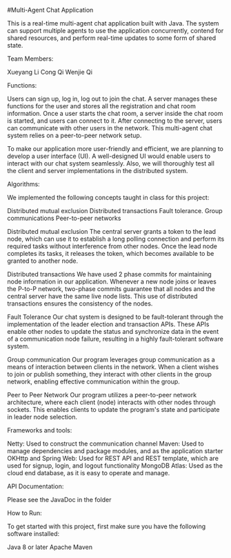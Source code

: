 #Multi-Agent Chat Application

This is a real-time multi-agent chat application built with Java. The system can support multiple agents to use the application concurrently, contend for shared resources, and perform real-time updates to some form of shared state.

Team Members:

Xueyang Li
Cong Qi
Wenjie Qi

Functions: 

Users can sign up, log in, log out to join the chat. A server manages these functions for the user and stores all the registration and chat room information. Once a user starts the chat room, a server inside the chat room is started, and users can connect to it. After connecting to the server, users can communicate with other users in the network. This multi-agent chat system relies on a peer-to-peer network setup.

To make our application more user-friendly and efficient, we are planning to develop a user interface (UI). A well-designed UI would enable users to interact with our chat system seamlessly. Also, we will thoroughly test all the client and server implementations in the distributed system.

Algorithms:

We implemented the following concepts taught in class for this project:

Distributed mutual exclusion
Distributed transactions
Fault tolerance.
Group communications
Peer-to-peer networks

Distributed mutual exclusion
The central server grants a token to the lead node, which can use it to establish a long polling connection and perform its required tasks without interference from other nodes. Once the lead node completes its tasks, it releases the token, which becomes available to be granted to another node.

Distributed transactions
We have used 2 phase commits for maintaining node information in our application. Whenever a new node joins or leaves the P-to-P network, two-phase commits guarantee that all nodes and the central server have the same live node lists. This use of distributed transactions ensures the consistency of the nodes.

Fault Tolerance
Our chat system is designed to be fault-tolerant through the implementation of the leader election and transaction APIs. These APIs enable other nodes to update the status and synchronize data in the event of a communication node failure, resulting in a highly fault-tolerant software system.

Group communication
Our program leverages group communication as a means of interaction between clients in the network. When a client wishes to join or publish something, they interact with other clients in the group network, enabling effective communication within the group.

Peer to Peer Network
Our program utilizes a peer-to-peer network architecture, where each client (node) interacts with other nodes through sockets. This enables clients to update the program's state and participate in leader node selection.

Frameworks and tools:

Netty: Used to construct the communication channel
Maven: Used to manage dependencies and package modules, and as the application starter
OKHttp and Spring Web: Used for REST API and REST template, which are used for signup, login, and logout functionality
MongoDB Atlas: Used as the cloud end database, as it is easy to operate and manage.

API Documentation:

Please see the JavaDoc in the folder

How to Run: 

To get started with this project, first make sure you have the following software installed:

Java 8 or later
Apache Maven

